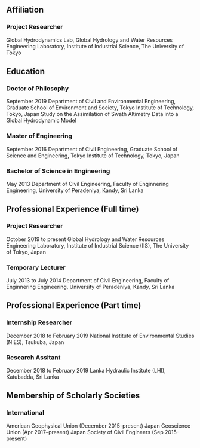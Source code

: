 ---
---
## Affiliation

### Project Researcher
Global Hydrodynamics Lab, Global Hydrology and Water Resources Engineering Laboratory, Institute of Industrial Science, The University of Tokyo

## Education

### Doctor of Philosophy
September 2019
Department of Civil and Environmental Engineering, Graduate School of Environment and Society, Tokyo Institute of Technology, Tokyo, Japan
Study on the Assimilation of Swath Altimetry Data into a Global Hydrodynamic Model

### Master of Engineering
September 2016
Department of Civil Engineering, Graduate School of Science and Engineering, Tokyo Institute of Technology, Tokyo, Japan

### Bachelor of Science in Engineering
May 2013
Department of Civil Engineering, Faculty of Enginnering Engineering, University of Peradeniya, Kandy, Sri Lanka

## Professional Experience (Full time)

### Project Researcher
October 2019 to present
Global Hydrology and Water Resources Engineering Laboratory, Institute of Industrial Science (IIS), The University of Tokyo, Japan

### Temporary Lecturer
July 2013 to July 2014
Department of Civil Engineering, Faculty of Enginnering Engineering, University of Peradeniya, Kandy, Sri Lanka

## Professional Experience (Part time)

### Internship Researcher
December 2018 to February 2019
National Institute of Environmental Studies (NIES), Tsukuba, Japan

### Research Assitant
December 2018 to February 2019
Lanka Hydraulic Institute (LHI), Katubadda, Sri Lanka

## Membership of Scholarly Societies

### International
American Geophysical Union (December 2015–present)
Japan Geoscience Union (Apr 2017–present)
Japan Society of Civil Engineers (Sep 2015–present)
